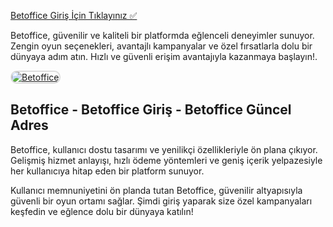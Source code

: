 <a href="https://shorto.link/iijTa">Betoffice Giriş İçin Tıklayınız ✅</a>

<p>Betoffice, güvenilir ve kaliteli bir platformda eğlenceli deneyimler sunuyor. Zengin oyun seçenekleri, avantajlı kampanyalar ve özel fırsatlarla dolu bir dünyaya adım atın. Hızlı ve güvenli erişim avantajıyla kazanmaya başlayın!.</p>

<a href="https://shorto.link/iijTa" title="Betoffice">
  <img src="https://i.ibb.co/MkY55wf/photo-2025-01-15-16-52-46.jpg" alt="Betoffice" style="max-width: 100%; border: 2px solid #ddd; border-radius: 10px;">
</a>

<h2>Betoffice - Betoffice Giriş - Betoffice Güncel Adres</h2>

<p>Betoffice, kullanıcı dostu tasarımı ve yenilikçi özellikleriyle ön plana çıkıyor. Gelişmiş hizmet anlayışı, hızlı ödeme yöntemleri ve geniş içerik yelpazesiyle her kullanıcıya hitap eden bir platform sunuyor.</p>

<p>Kullanıcı memnuniyetini ön planda tutan Betoffice, güvenilir altyapısıyla güvenli bir oyun ortamı sağlar. Şimdi giriş yaparak size özel kampanyaları keşfedin ve eğlence dolu bir dünyaya katılın!</p>
